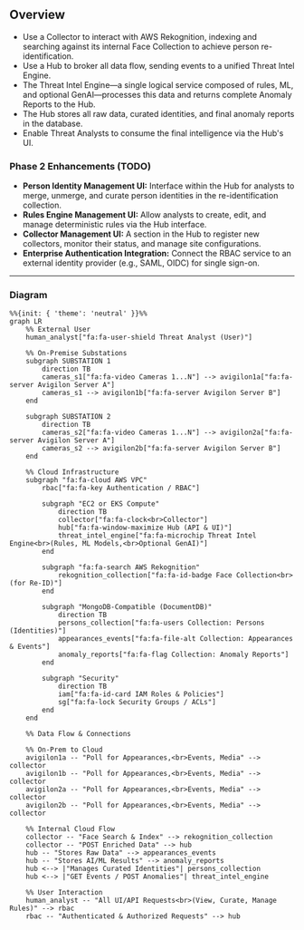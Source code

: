 ## Overview
- Use a Collector to interact with AWS Rekognition, indexing and searching against its internal Face Collection to achieve person re-identification.
- Use a Hub to broker all data flow, sending events to a unified Threat Intel Engine.
- The Threat Intel Engine—a single logical service composed of rules, ML, and optional GenAI—processes this data and returns complete Anomaly Reports to the Hub.
- The Hub stores all raw data, curated identities, and final anomaly reports in the database.
- Enable Threat Analysts to consume the final intelligence via the Hub's UI.

### Phase 2 Enhancements (TODO)

- **Person Identity Management UI:** Interface within the Hub for analysts to merge, unmerge, and curate person identities in the re-identification collection.
- **Rules Engine Management UI:** Allow analysts to create, edit, and manage deterministic rules via the Hub interface.
- **Collector Management UI:** A section in the Hub to register new collectors, monitor their status, and manage site configurations.
- **Enterprise Authentication Integration:** Connect the RBAC service to an external identity provider (e.g., SAML, OIDC) for single sign-on.

---

### Diagram

```mermaid
%%{init: { 'theme': 'neutral' }}%%
graph LR
    %% External User
    human_analyst["fa:fa-user-shield Threat Analyst (User)"]

    %% On-Premise Substations
    subgraph SUBSTATION 1
        direction TB
        cameras_s1["fa:fa-video Cameras 1...N"] --> avigilon1a["fa:fa-server Avigilon Server A"]
        cameras_s1 --> avigilon1b["fa:fa-server Avigilon Server B"]
    end

    subgraph SUBSTATION 2
        direction TB
        cameras_s2["fa:fa-video Cameras 1...N"] --> avigilon2a["fa:fa-server Avigilon Server A"]
        cameras_s2 --> avigilon2b["fa:fa-server Avigilon Server B"]
    end

    %% Cloud Infrastructure
    subgraph "fa:fa-cloud AWS VPC"
        rbac["fa:fa-key Authentication / RBAC"]
        
        subgraph "EC2 or EKS Compute"
            direction TB
            collector["fa:fa-clock<br>Collector"]
            hub["fa:fa-window-maximize Hub (API & UI)"]
            threat_intel_engine["fa:fa-microchip Threat Intel Engine<br>(Rules, ML Models,<br>Optional GenAI)"]
        end

        subgraph "fa:fa-search AWS Rekognition"
            rekognition_collection["fa:fa-id-badge Face Collection<br>(for Re-ID)"]
        end

        subgraph "MongoDB-Compatible (DocumentDB)"
            direction TB
            persons_collection["fa:fa-users Collection: Persons (Identities)"]
            appearances_events["fa:fa-file-alt Collection: Appearances & Events"]
            anomaly_reports["fa:fa-flag Collection: Anomaly Reports"]
        end
        
        subgraph "Security"
            direction TB
            iam["fa:fa-id-card IAM Roles & Policies"]
            sg["fa:fa-lock Security Groups / ACLs"]
        end
    end

    %% Data Flow & Connections

    %% On-Prem to Cloud
    avigilon1a -- "Poll for Appearances,<br>Events, Media" --> collector
    avigilon1b -- "Poll for Appearances,<br>Events, Media" --> collector
    avigilon2a -- "Poll for Appearances,<br>Events, Media" --> collector
    avigilon2b -- "Poll for Appearances,<br>Events, Media" --> collector

    %% Internal Cloud Flow
    collector -- "Face Search & Index" --> rekognition_collection
    collector -- "POST Enriched Data" --> hub
    hub -- "Stores Raw Data" --> appearances_events
    hub -- "Stores AI/ML Results" --> anomaly_reports
    hub <--> |"Manages Curated Identities"| persons_collection
    hub <--> |"GET Events / POST Anomalies"| threat_intel_engine

    %% User Interaction
    human_analyst -- "All UI/API Requests<br>(View, Curate, Manage Rules)" --> rbac
    rbac -- "Authenticated & Authorized Requests" --> hub
